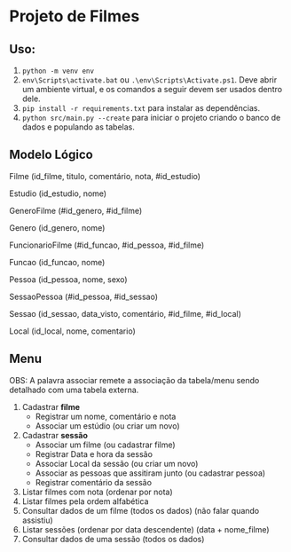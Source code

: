 # Projeto de Filmes

## Uso:

1. `python -m venv env`
2. `env\Scripts\activate.bat` ou `.\env\Scripts\Activate.ps1`. Deve abrir um ambiente virtual, e os comandos a seguir devem ser usados dentro dele.
3. `pip install -r requirements.txt` para instalar as dependências.
4. `python src/main.py --create` para iniciar o projeto criando o banco de dados e populando as tabelas.

## Modelo Lógico
Filme (id_filme, titulo, comentário, nota, #id_estudio)

Estudio (id_estudio, nome) 

GeneroFilme (#id_genero, #id_filme) 

Genero (id_genero, nome) 

FuncionarioFilme (#id_funcao, #id_pessoa, #id_filme) 

Funcao (id_funcao, nome) 

Pessoa (id_pessoa, nome, sexo) 

SessaoPessoa (#id_pessoa, #id_sessao) 

Sessao (id_sessao, data_visto, comentário, #id_filme, #id_local) 

Local (id_local, nome, comentario) 

## Menu
OBS: A palavra associar remete a associação da tabela/menu sendo detalhado com uma tabela externa.

1. Cadastrar **filme**
   * Registrar um nome, comentário e nota
   * Associar um estúdio (ou criar um novo)
2. Cadastrar **sessão**
   * Associar um filme (ou cadastrar filme)
   * Registrar Data e hora da sessão
   * Associar Local da sessão (ou criar um novo)
   * Associar as pessoas que assitiram junto (ou cadastrar pessoa)
   * Registrar comentário da sessão
3. Listar filmes com nota (ordenar por nota)
4. Listar filmes pela ordem alfabética
5. Consultar dados de um filme (todos os dados) (não falar quando assistiu)
6. Listar sessões (ordenar por data descendente) (data + nome_filme)
7. Consultar dados de uma sessão (todos os dados)
